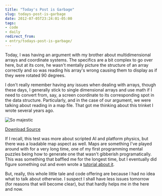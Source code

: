 ```yaml
---
title: "Today's Post is Garbage"
slug: todays-post-is-garbage
date: 2012-07-05T23:24:01-05:00
tags:
- code
- daily
redirect_from:
- entry/todays-post-is-garbage/
---
```

Today, I was having an argument with my brother about multidimensional arrays and coordinate systems. The specifics are a bit complex to go over here, but at its core, he wasn't mentally picture the structure of an array correctly and so was reading his array's wrong causing them to display as if they were rotated 90 degrees.

I don't really remember having any issues when dealing with arrays, though these days, I generally stick to single dimensional arrays and use math if I need to convert from, say, a screen coordinate to its corresponding spot in the data structure. Particularly, and in the case of our argument, we were talking about reading in a map file. That got me thinking about this trinket I wrote several years ago.

![](http://images.dxprog.com/blog/goomba.jpg "So majestic")

[Download Source](http://dxprog.com/files/Goomba.zip)

If I recall, this test was more about scripted AI and platform physics, but there was a loadable map aspect as well. Maps are something I've played around with for a very long time, one of my first programming mental puzzles being how to generate one that wasn't gibberish programatically. This was something that baffled me for the longest time, but I eventually did figure something out and even wrote a [tutorial about it](http://dxprog.com/files/randmaps.html).

But, really, this whole little tale and code offering are because I had no idea what to talk about otherwise. I suspect I shall have less issues tomorrow (for reasons that will become clear), but that hardly helps me in the here and now.

